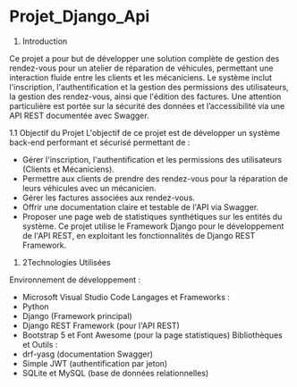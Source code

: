 # Projet_Django_Api
1.	Introduction
   
Ce projet a pour but de développer une solution complète de gestion des rendez-vous pour un atelier de réparation de véhicules, permettant une interaction fluide entre les clients et les mécaniciens. Le système inclut l'inscription, l'authentification et la gestion des permissions des utilisateurs, la gestion des rendez-vous, ainsi que l'édition des factures. Une attention particulière est portée sur la sécurité des données et l’accessibilité via une API REST documentée avec Swagger.

1.1 Objectif du Projet
L'objectif de ce projet est de développer un système back-end performant et sécurisé permettant de :
 
-	Gérer l'inscription, l'authentification et les permissions des utilisateurs (Clients et Mécaniciens).
-	Permettre aux clients de prendre des rendez-vous pour la réparation de leurs véhicules avec un mécanicien.
-	Gérer les factures associées aux rendez-vous.
-	Offrir une documentation claire et testable de l'API via Swagger.
-	Proposer une page web de statistiques synthétiques sur les entités du système.
Ce projet utilise le Framework Django pour le développement de l'API REST, en exploitant les fonctionnalités de Django REST Framework.

1. 2Technologies Utilisées
   
 Environnement de développement :
-	Microsoft Visual Studio Code
Langages et Frameworks :
-	Python
-	Django (Framework principal)
-	Django REST Framework (pour l'API REST)
-	Bootstrap 5 et Font Awesome (pour la page statistiques)
Bibliothèques et Outils :
-	drf-yasg (documentation Swagger)
-	Simple JWT (authentification par jeton)
-	SQLite et MySQL (base de données relationnelles)
